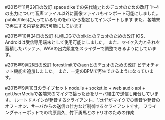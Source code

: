 #2015年11月29日の改訂
space dikeでの矢代諭史とのデュオのための改訂
1〜4の出力について音声ファイル以外に画像ファイルもインポート可能にしました。public/filesに入っているものをctrlから指定してインポートします
また、各端末で再生する内容を選択可能にしています

#2015年10月24日の改訂
札幌LOGでのbikiとのデュオのための改訂
iOS、Androidは受信専用端末として使用可能にしました。
また、マイク入力とそれを蓄積したバッファ、WAVの出力頻度をスライダーで調整できるようにしています。

#2015年9月28日の改訂
forestlimitでのaenとのデュオのための改訂
ビデオチャット機能を追加しました。
また、一定のBPMで再生できるようになっています。

#2015年9月10日のライブセット
node.js + socket.io + web audio api + getUserMediaで各端末のマイクで拾った音をサーバ経由で送信し発音しています。
ルートドメインが発音するクライアント、"/ctrl"がマイクでの集音や発音のオフ・オン、サーバからの送信の仕方など制御するクライアントです。
フライングティーポットでの梅原貴久、竹下勇馬とのトリオのための作成
